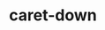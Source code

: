 ---
title: caret-down
unicode_regular: \ea8c
unicode_bold: \ea8b
unicode_solid: \ea8d
unicode_brand: 
---